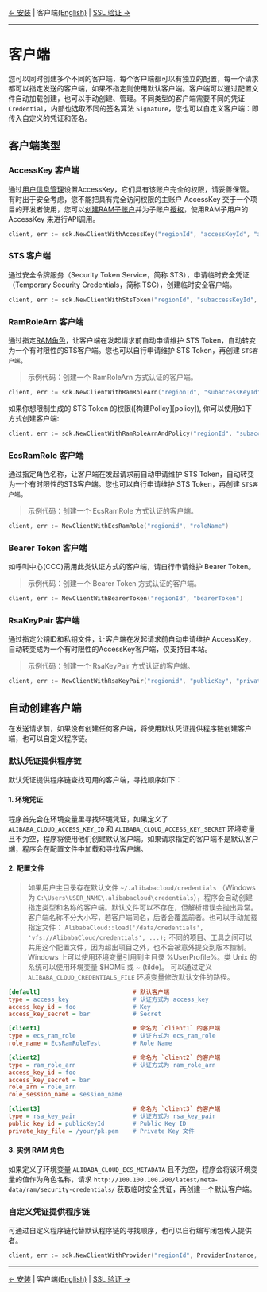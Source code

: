[← 安装](1-Installation-CN.md) | 客户端[(English)](2-Client-EN.md) | [SSL 验证 →](3-Verify-CN.md)
***

# 客户端
您可以同时创建多个不同的客户端，每个客户端都可以有独立的配置，每一个请求都可以指定发送的客户端，如果不指定则使用默认客户端。客户端可以通过配置文件自动加载创建，也可以手动创建、管理。不同类型的客户端需要不同的凭证 `Credential`，内部也选取不同的签名算法 `Signature`，您也可以自定义客户端：即传入自定义的凭证和签名。
## 客户端类型

### AccessKey 客户端
通过[用户信息管理][ak]设置AccessKey，它们具有该账户完全的权限，请妥善保管。有时出于安全考虑，您不能把具有完全访问权限的主账户 AccessKey 交于一个项目的开发者使用，您可以[创建RAM子账户][ram]并为子账户[授权][permissions]，使用RAM子用户的 AccessKey 来进行API调用。 

```go
client, err := sdk.NewClientWithAccessKey("regionId", "accessKeyId", "accessKeySecret")

```

### STS 客户端
通过安全令牌服务（Security Token Service，简称 STS），申请临时安全凭证（Temporary Security Credentials，简称 TSC），创建临时安全客户端。

```go
client, err := sdk.NewClientWithStsToken("regionId", "subaccessKeyId", "subaccessKeySecret", "stsToken")
```


### RamRoleArn 客户端
通过指定[RAM角色][RAM Role]，让客户端在发起请求前自动申请维护 STS Token，自动转变为一个有时限性的STS客户端。您也可以自行申请维护 STS Token，再创建 `STS客户端`。  
> 示例代码：创建一个 RamRoleArn 方式认证的客户端。

```go
client, err := sdk.NewClientWithRamRoleArn("regionId", "subaccessKeyId", "subaccessKeySecret", "roleArn", "roleSession")
```

如果你想限制生成的 STS Token 的权限([构建Policy][policy]), 你可以使用如下方式创建客户端:
```go
client, err := sdk.NewClientWithRamRoleArnAndPolicy("regionId", "subaccessKeyId", "subaccessKeySecret", "roleArn", "roleSession", "policy")
```


### EcsRamRole 客户端
通过指定角色名称，让客户端在发起请求前自动申请维护 STS Token，自动转变为一个有时限性的STS客户端。您也可以自行申请维护 STS Token，再创建 `STS客户端`。  
> 示例代码：创建一个 EcsRamRole 方式认证的客户端。

```go
client, err := NewClientWithEcsRamRole("regionid", "roleName")
```


### Bearer Token 客户端
如呼叫中心(CCC)需用此类认证方式的客户端，请自行申请维护 Bearer Token。  
> 示例代码：创建一个 Bearer Token 方式认证的客户端。

```go
client, err := NewClientWithBearerToken("regionId", "bearerToken")
```


### RsaKeyPair 客户端
通过指定公钥ID和私钥文件，让客户端在发起请求前自动申请维护 AccessKey，自动转变成为一个有时限性的AccessKey客户端，仅支持日本站。  
> 示例代码：创建一个 RsaKeyPair 方式认证的客户端。


```go
client, err := NewClientWithRsaKeyPair("regionid", "publicKey", "privateKey", 3600)
```

## 自动创建客户端
在发送请求前，如果没有创建任何客户端，将使用默认凭证提供程序链创建客户端，也可以自定义程序链。

### 默认凭证提供程序链
默认凭证提供程序链查找可用的客户端，寻找顺序如下：

#### 1. 环境凭证
程序首先会在环境变量里寻找环境凭证，如果定义了 `ALIBABA_CLOUD_ACCESS_KEY_ID`  和 `ALIBABA_CLOUD_ACCESS_KEY_SECRET` 环境变量且不为空，程序将使用他们创建默认客户端。如果请求指定的客户端不是默认客户端，程序会在配置文件中加载和寻找客户端。

#### 2. 配置文件
> 如果用户主目录存在默认文件 `~/.alibabacloud/credentials` （Windows 为 `C:\Users\USER_NAME\.alibabacloud\credentials`），程序会自动创建指定类型和名称的客户端。默认文件可以不存在，但解析错误会抛出异常。  客户端名称不分大小写，若客户端同名，后者会覆盖前者。也可以手动加载指定文件： `AlibabaCloud::load('/data/credentials', 'vfs://AlibabaCloud/credentials', ...);` 不同的项目、工具之间可以共用这个配置文件，因为超出项目之外，也不会被意外提交到版本控制。Windows 上可以使用环境变量引用到主目录 %UserProfile%。类 Unix 的系统可以使用环境变量 $HOME 或 ~ (tilde)。 可以通过定义 `ALIBABA_CLOUD_CREDENTIALS_FILE` 环境变量修改默认文件的路径。

```ini
[default]                          # 默认客户端
type = access_key                  # 认证方式为 access_key
access_key_id = foo                # Key
access_key_secret = bar            # Secret

[client1]                          # 命名为 `client1` 的客户端
type = ecs_ram_role                # 认证方式为 ecs_ram_role
role_name = EcsRamRoleTest         # Role Name

[client2]                          # 命名为 `client2` 的客户端
type = ram_role_arn                # 认证方式为 ram_role_arn
access_key_id = foo
access_key_secret = bar
role_arn = role_arn
role_session_name = session_name

[client3]                          # 命名为 `client3` 的客户端
type = rsa_key_pair                # 认证方式为 rsa_key_pair
public_key_id = publicKeyId        # Public Key ID
private_key_file = /your/pk.pem    # Private Key 文件

```

#### 3. 实例 RAM 角色
如果定义了环境变量 `ALIBABA_CLOUD_ECS_METADATA` 且不为空，程序会将该环境变量的值作为角色名称，请求 `http://100.100.100.200/latest/meta-data/ram/security-credentials/` 获取临时安全凭证，再创建一个默认客户端。

### 自定义凭证提供程序链
可通过自定义程序链代替默认程序链的寻找顺序，也可以自行编写闭包传入提供者。
```go
client, err := sdk.NewClientWithProvider("regionId", ProviderInstance, ProviderProfile, ProviderEnv)
```

***
[← 安装](1-Installation-CN.md) | 客户端[(English)](2-Client-EN.md) | [SSL 验证 →](3-Verify-CN.md)

[ak]: https://usercenter.console.aliyun.com/#/manage/ak
[ram]: https://ram.console.aliyun.com/users
[permissions]: https://ram.console.aliyun.com/permissions
[RAM Role]: https://ram.console.aliyun.com/#/role/list